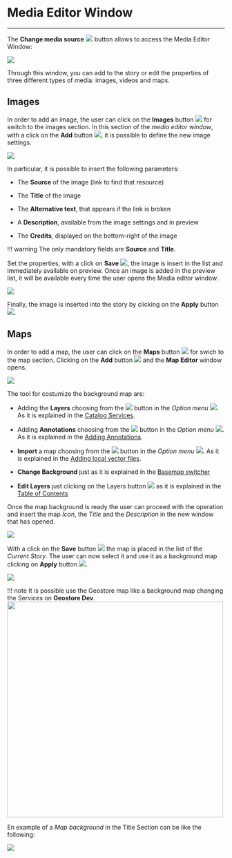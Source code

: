 # Media Editor Window
**********************

The **Change media source** <img src="../img/button/change-media2.jpg" class="ms-docbutton"/> button allows to access the Media Editor Window:

<img src="../img/media-editor-window/media-editor-window.jpg" class="ms-docimage"/>

Through this window, you can add to the story or edit the properties of three different types of media: images, videos and maps.

## Images

In order to add an image, the user can click on the **Images** button <img src="../img/button/images.jpg" class="ms-docbutton"/> for switch to the images section. In this section of the *media editor window*, with a click on the **Add** button <img src="../img/button/+++.jpg" class="ms-docbutton"/>, it is possible to define the new image settings.

<img src="../img/media-editor-window/img-settings.jpg" class="ms-docimage"/>

In particular, it is possible to insert the following parameters:

* The **Source** of the image (link to find that resource)

* The **Title** of the image

* The **Alternative text**, that appears if the link is broken

* A **Description**, available from the image settings and in preview

* The **Credits**, displayed on the bottom-right of the image

!!! warning
    The only mandatory fields are **Source** and **Title**.

Set the properties, with a click on **Save** <img src="../img/button/save-icon.jpg" class="ms-docbutton"/>, the image is insert in the list and immediately available on preview. Once an image is added in the preview list, it will be available every time the user opens the Media editor window.

<img src="../img/media-editor-window/img-preview.jpg" class="ms-docimage"/>

Finally, the image is inserted into the story by clicking on the **Apply** button <img src="../img/button/apply-button.jpg" class="ms-docbutton"/>.

## Maps

In order to add a map, the user can click on the **Maps** button <img src="../img/button/maps-button.jpg" class="ms-docbutton"/> for swich to the map section. Clicking on the **Add** button <img src="../img/button/+++.jpg" class="ms-docbutton"/> and  the **Map Editor** window opens.

<img src="../img/media-editor-window/edit-map.jpg" class="ms-docimage"/>

The tool for costumize the background map are:

* Adding the **Layers** choosing from the <img src="../img/catalog/catalog-option.jpg" class="ms-docbutton" style="max-height:20px;"/> button in the *Option menu* <img src="../img/button/burger.jpg" class="ms-docbutton"/>. As it is explained in the [Catalog Services](catalog.md).

* Adding  **Annotations** choosing from the <img src="../img/button/annotation-option.jpg" class="ms-docbutton" style="max-height:20px;"/> button in the *Option menu* <img src="../img/button/burger.jpg" class="ms-docbutton"/>. As it is explained in the [Adding Annotations](annotations.md).

* **Import** a map choosing from the <img src="../img/button/import-button.jpg" class="ms-docbutton" style="max-height:20px;"/> button in the *Option menu* <img src="../img/button/burger.jpg" class="ms-docbutton"/>. As it is explained in the [Adding local vector files](local-files.md).

* **Change Background** just as it is explained in the [Basemap switcher](basemap.md)

* **Edit Layers** just clicking on the Layers button <img src="../img/button/show-layers.jpg" class="ms-docbutton"/>  as it is explained in the [Table of Contents](toc.md)

Once the map background is ready the user can proceed with the operation and insert the map *Icon*, the *Title* and the *Description* in the new window that has opened.

<img src="../img/media-editor-window/save-map-backg.jpg" class="ms-docimage"/>

With a click on the **Save** button <img src="../img/button/save_button.jpg" class="ms-docbutton"/> the map is placed in the list of the *Current Story*. The user can now select it and use it as a background map clicking on **Apply** button <img src="../img/button/apply-button.jpg" class="ms-docbutton"/>.

<img src="../img/media-editor-window/current-story.jpg" class="ms-docimage"/>

!!! note
    It is possible use the Geostore map like a background map changing the Services on **Geostore Dev**.
    <img src="../img/media-editor-window/geostore-dev.jpg" class="ms-docimage" width="500px"/>

En example of a *Map background* in the Title Section can be like the following:

<img src="../img/media-editor-window/map-backg-ex.jpg" class="ms-docimage"/>
















